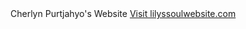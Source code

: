 <!DOCTYPE html>
<html>
    <head>
    Cherlyn Purtjahyo's Website
        <a href="https://cherlynpurtjahyo.github.io/lilyssoul-website/">Visit lilyssoulwebsite.com</a>
 
        
   <html>
